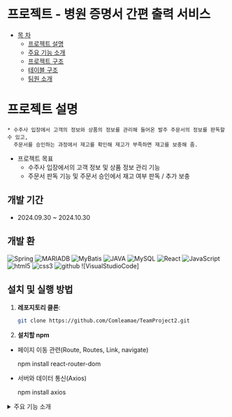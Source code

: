 # 프로젝트 - 병원 증명서 간편 출력 서비스

* [목 차](#-목-차)
    - [프로젝트 설명](#프로젝트-설명)   
    - [주요 기능 소개](#주요-기능-소개)   
    - [프로젝트 구조](#프로젝트-구조)   
    - [테이블 구조](#테이블-구조)
    - [팀원 소개](#팀원-소개)

# 프로젝트 설명
    * 수주사 입장에서 고객의 정보와 상품의 정보를 관리해 들어온 발주 주문서의 정보를 판독할 수 있고,
      주문서를 승인하는 과정에서 재고를 확인해 재고가 부족하면 재고를 보충해 줌. 
* 프로젝트 목표
    * 수주사 입장에서의 고객 정보 및 상품 정보 관리 기능
    * 주문서 판독 기능 및 주문서 승인에서 재고 여부 판독 / 추가 보충

## 개발 기간
- 2024.09.30 ~ 2024.10.30

## 개발 환

![Spring](https://img.shields.io/badge/Spring-6DB33F?style=flat-square&logo=Spring&logoColor=white)
![MARIADB](https://img.shields.io/badge/MARIADB-003545?style=flat-square&logo=MARIADB&logoColor=white)
![MyBatis](https://img.shields.io/badge/MyBatis-621773?style=flat-square&logo=MyBatis&logoColor=white)
![JAVA](https://img.shields.io/badge/Java-DE3723?style=flat-square&logo=JAVA&logoColor=white)
![MySQL](https://img.shields.io/badge/MySQL-4479A1?style=flat-square&logo=MySQL&logoColor=white)
![React](https://img.shields.io/badge/React-61DAFB?style=flat-square&logo=React&logoColor=white)
![JavaScript](https://img.shields.io/badge/JavaScript-F7DF1E?style=flat-square&logo=JavaScript&logoColor=white)
![html5](https://img.shields.io/badge/html5-E34F26?style=flat-square&logo=html5&logoColor=white)
![css3](https://img.shields.io/badge/css3-1572B6?style=flat-square&logo=css3&logoColor=white)
![github](https://img.shields.io/badge/github-181717?style=flat-square&logo=github&logoColor=white)
![VisualStudioCode]

## 설치 및 실행 방법

1. **레포지토리 클론**:
   ```bash
   git clone https://github.com/Comleamae/TeamProject2.git
   
2. **설치할 npm**

  - 페이지 이동 관련(Route, Routes, Link, navigate)
      
      npm install react-router-dom

 - 서버와 데이터 통신(Axios)
      
   npm install axios


<details><summary>주요 기능 소개</summary>

<details>1

![거래처 관련](https://github.com/user-attachments/assets/d2fcd564-c45b-48e3-b2a7-9878d505461a)

</details>

<details>2

![상품 등록](https://github.com/user-attachments/assets/c1fc4d89-3732-42a7-be52-40ca7a8a6eba)

</details>

<details>3

![성공 후 재고 감소](https://github.com/user-attachments/assets/8240e440-cb80-41ae-8bd4-54a74224e31a)

</details>


<details>4

![실패 후 재고](https://github.com/user-attachments/assets/fa912247-b74c-4c61-8b04-c244508cf2cf)

</details>

</details>
